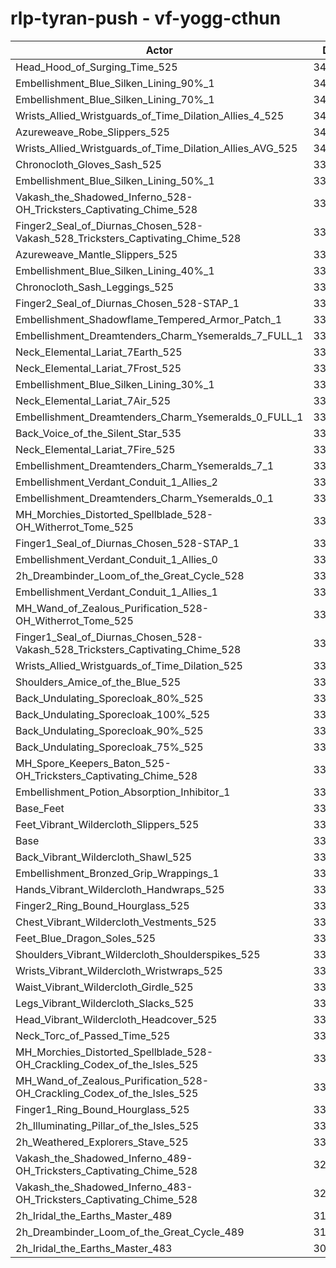 # rlp-tyran-push - vf-yogg-cthun
| Actor | DPS | Increase |
|---|:---:|:---:|
|Head_Hood_of_Surging_Time_525|345450|3.29%|
|Embellishment_Blue_Silken_Lining_90%_1|343825|2.80%|
|Embellishment_Blue_Silken_Lining_70%_1|341907|2.23%|
|Wrists_Allied_Wristguards_of_Time_Dilation_Allies_4_525|341409|2.08%|
|Azureweave_Robe_Slippers_525|340250|1.73%|
|Wrists_Allied_Wristguards_of_Time_Dilation_Allies_AVG_525|340191|1.72%|
|Chronocloth_Gloves_Sash_525|339945|1.64%|
|Embellishment_Blue_Silken_Lining_50%_1|339708|1.57%|
|Vakash_the_Shadowed_Inferno_528-OH_Tricksters_Captivating_Chime_528|339540|1.52%|
|Finger2_Seal_of_Diurnas_Chosen_528-Vakash_528_Tricksters_Captivating_Chime_528|339528|1.52%|
|Azureweave_Mantle_Slippers_525|339351|1.46%|
|Embellishment_Blue_Silken_Lining_40%_1|338688|1.27%|
|Chronocloth_Sash_Leggings_525|338683|1.27%|
|Finger2_Seal_of_Diurnas_Chosen_528-STAP_1|338572|1.23%|
|Embellishment_Shadowflame_Tempered_Armor_Patch_1|338488|1.21%|
|Embellishment_Dreamtenders_Charm_Ysemeralds_7_FULL_1|337858|1.02%|
|Neck_Elemental_Lariat_7Earth_525|337698|0.97%|
|Neck_Elemental_Lariat_7Frost_525|337625|0.95%|
|Embellishment_Blue_Silken_Lining_30%_1|337503|0.91%|
|Neck_Elemental_Lariat_7Air_525|337443|0.89%|
|Embellishment_Dreamtenders_Charm_Ysemeralds_0_FULL_1|337385|0.88%|
|Back_Voice_of_the_Silent_Star_535|337364|0.87%|
|Neck_Elemental_Lariat_7Fire_525|337341|0.86%|
|Embellishment_Dreamtenders_Charm_Ysemeralds_7_1|337089|0.79%|
|Embellishment_Verdant_Conduit_1_Allies_2|336665|0.66%|
|Embellishment_Dreamtenders_Charm_Ysemeralds_0_1|336596|0.64%|
|MH_Morchies_Distorted_Spellblade_528-OH_Witherrot_Tome_525|336539|0.62%|
|Finger1_Seal_of_Diurnas_Chosen_528-STAP_1|336519|0.62%|
|Embellishment_Verdant_Conduit_1_Allies_0|336461|0.60%|
|2h_Dreambinder_Loom_of_the_Great_Cycle_528|336382|0.58%|
|Embellishment_Verdant_Conduit_1_Allies_1|336367|0.57%|
|MH_Wand_of_Zealous_Purification_528-OH_Witherrot_Tome_525|336308|0.55%|
|Finger1_Seal_of_Diurnas_Chosen_528-Vakash_528_Tricksters_Captivating_Chime_528|335916|0.44%|
|Wrists_Allied_Wristguards_of_Time_Dilation_525|335698|0.37%|
|Shoulders_Amice_of_the_Blue_525|335683|0.37%|
|Back_Undulating_Sporecloak_80%_525|335242|0.24%|
|Back_Undulating_Sporecloak_100%_525|335238|0.24%|
|Back_Undulating_Sporecloak_90%_525|335229|0.23%|
|Back_Undulating_Sporecloak_75%_525|335040|0.18%|
|MH_Spore_Keepers_Baton_525-OH_Tricksters_Captivating_Chime_528|335040|0.18%|
|Embellishment_Potion_Absorption_Inhibitor_1|334991|0.16%|
|Base_Feet|334920|0.14%|
|Feet_Vibrant_Wildercloth_Slippers_525|334702|0.07%|
|Base|334452|0.00%|
|Back_Vibrant_Wildercloth_Shawl_525|334403|-0.01%|
|Embellishment_Bronzed_Grip_Wrappings_1|334368|-0.03%|
|Hands_Vibrant_Wildercloth_Handwraps_525|334366|-0.03%|
|Finger2_Ring_Bound_Hourglass_525|334326|-0.04%|
|Chest_Vibrant_Wildercloth_Vestments_525|334306|-0.04%|
|Feet_Blue_Dragon_Soles_525|334206|-0.07%|
|Shoulders_Vibrant_Wildercloth_Shoulderspikes_525|334198|-0.08%|
|Wrists_Vibrant_Wildercloth_Wristwraps_525|334177|-0.08%|
|Waist_Vibrant_Wildercloth_Girdle_525|334079|-0.11%|
|Legs_Vibrant_Wildercloth_Slacks_525|334072|-0.11%|
|Head_Vibrant_Wildercloth_Headcover_525|333705|-0.22%|
|Neck_Torc_of_Passed_Time_525|333662|-0.24%|
|MH_Morchies_Distorted_Spellblade_528-OH_Crackling_Codex_of_the_Isles_525|333481|-0.29%|
|MH_Wand_of_Zealous_Purification_528-OH_Crackling_Codex_of_the_Isles_525|333367|-0.32%|
|Finger1_Ring_Bound_Hourglass_525|333170|-0.38%|
|2h_Illuminating_Pillar_of_the_Isles_525|332121|-0.70%|
|2h_Weathered_Explorers_Stave_525|332019|-0.73%|
|Vakash_the_Shadowed_Inferno_489-OH_Tricksters_Captivating_Chime_528|322267|-3.64%|
|Vakash_the_Shadowed_Inferno_483-OH_Tricksters_Captivating_Chime_528|320009|-4.32%|
|2h_Iridal_the_Earths_Master_489|312413|-6.59%|
|2h_Dreambinder_Loom_of_the_Great_Cycle_489|311785|-6.78%|
|2h_Iridal_the_Earths_Master_483|309364|-7.50%|
